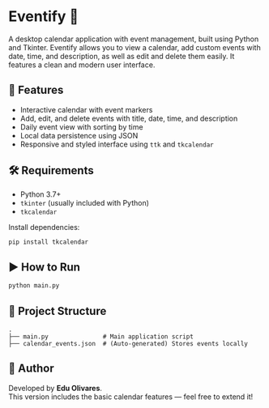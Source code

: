 # Eventify 📅

A desktop calendar application with event management, built using Python and Tkinter. Eventify allows you to view a calendar, add custom events with date, time, and description, as well as edit and delete them easily. It features a clean and modern user interface.

## 🚀 Features

- Interactive calendar with event markers
- Add, edit, and delete events with title, date, time, and description
- Daily event view with sorting by time
- Local data persistence using JSON
- Responsive and styled interface using `ttk` and `tkcalendar`

## 🛠️ Requirements

- Python 3.7+
- `tkinter` (usually included with Python)
- `tkcalendar`

Install dependencies:
```bash
pip install tkcalendar
```

## ▶️ How to Run

```bash
python main.py
```

## 📁 Project Structure

```
.
├── main.py               # Main application script
├── calendar_events.json  # (Auto-generated) Stores events locally
```

## 🧠 Author

Developed by **Edu Olivares**.  
This version includes the basic calendar features — feel free to extend it!